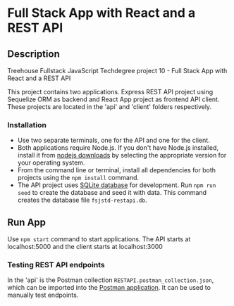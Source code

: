 # Full Stack App with React and a REST API

## Description

Treehouse Fullstack JavaScript Techdegree project 10 - Full Stack App with React and a REST API

This project contains two applications. Express REST API project using Sequelize ORM as backend and React App project as frontend API client. These projects are located in the 'api' and 'client' folders respectively.


### Installation

- Use two separate terminals, one for the API and one for the client.
- Both applications require Node.js. If you don't have Node.js installed, install it from [nodejs downloads](https://nodejs.org/en/download/current) by selecting the appropriate version for your operating system.
- From the command line or terminal, install all dependencies for both projects using the `npm install` command.
- The API project uses [SQLite database](https://www.sqlite.org/index.html) for development. Run `npm run seed` to create the database and seed it with data. This command creates the database file `fsjstd-restapi.db`.

## Run App

Use `npm start` command to start applications. The API starts at localhost:5000 and the client starts at localhost:3000

### Testing REST API endpoints

In the 'api' is the Postman collection `RESTAPI.postman_collection.json`, which can be imported into the [Postman application](https://www.postman.com/). It can be used to manually test endpoints.